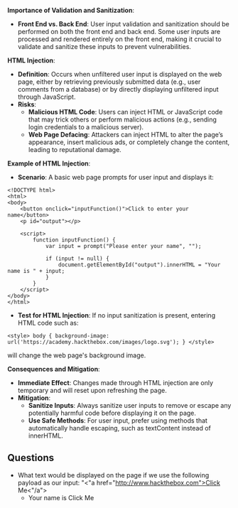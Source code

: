 **Importance of Validation and Sanitization**:
- **Front End vs. Back End**: User input validation and sanitization should be performed on both the front end and back end. Some user inputs are processed and rendered entirely on the front end, making it crucial to validate and sanitize these inputs to prevent vulnerabilities.



**HTML Injection**:
- **Definition**: Occurs when unfiltered user input is displayed on the web page, either by retrieving previously submitted data (e.g., user comments from a database) or by directly displaying unfiltered input through JavaScript.
- **Risks**:
    - **Malicious HTML Code**: Users can inject HTML or JavaScript code that may trick others or perform malicious actions (e.g., sending login credentials to a malicious server).
    - **Web Page Defacing**: Attackers can inject HTML to alter the page’s appearance, insert malicious ads, or completely change the content, leading to reputational damage.


**Example of HTML Injection**:
- **Scenario**: A basic web page prompts for user input and displays it:
```
<!DOCTYPE html>
<html>
<body>
    <button onclick="inputFunction()">Click to enter your name</button>
    <p id="output"></p>

    <script>
        function inputFunction() {
            var input = prompt("Please enter your name", "");

            if (input != null) {
                document.getElementById("output").innerHTML = "Your name is " + input;
            }
        }
    </script>
</body>
</html>
```
- **Test for HTML Injection**: If no input sanitization is present, entering HTML code such as:
```
<style> body { background-image: url('https://academy.hackthebox.com/images/logo.svg'); } </style>
```
will change the web page's background image.



**Consequences and Mitigation**:
- **Immediate Effect**: Changes made through HTML injection are only temporary and will reset upon refreshing the page.
- **Mitigation**:
    - **Sanitize Inputs**: Always sanitize user inputs to remove or escape any potentially harmful code before displaying it on the page.
    - **Use Safe Methods**: For user input, prefer using methods that automatically handle escaping, such as textContent instead of innerHTML.


## Questions
- What text would be displayed on the page if we use the following payload as our input: "<"a href="http://www.hackthebox.com">Click Me<"/a">
	- Your name is Click Me